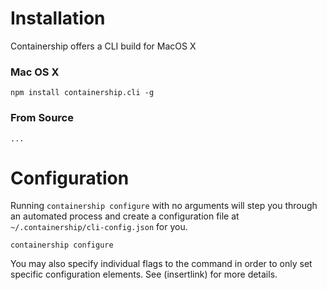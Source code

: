 # Installation

Containership offers a CLI build for MacOS X

### Mac OS X

```
npm install containership.cli -g
```

### From Source

```
...
```

# Configuration

Running `containership configure` with no arguments will step you through an automated process and create a configuration file at `~/.containership/cli-config.json` for you.

```
containership configure
```

You may also specify individual flags to the command in order to only set specific configuration elements. See \(insertlink\) for more details.

